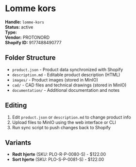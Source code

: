# Lomme kors

**Handle:** `lomme-kors`  
**Status:** active  
**Type:**   
**Vendor:** PROTONORD  
**Shopify ID:** 9177488490777  

## Folder Structure

- `product.json` - Product data synchronized with Shopify
- `description.md` - Editable product description (HTML)
- `images/` - Product images (stored in MinIO)
- `cad/` - CAD files and technical drawings (stored in MinIO)
- `documentation/` - Additional documentation and notes

## Editing

1. Edit `product.json` or `description.md` to change product info
2. Upload files to MinIO using the web interface or CLI
3. Run sync script to push changes back to Shopify

## Variants

- **Rødt hjerte** (SKU: PLO-R-P-0080-S) - $122.00
- **Sort hjerte** (SKU: PLO-S-P-0081-S) - $122.00
